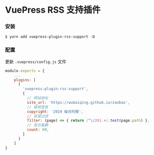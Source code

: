 # VuePress RSS 支持插件

### 安装

```shell
$ yarn add vuepress-plugin-rss-support -D
```

### 配置

更新 `.vuepress/config.js` 文件

```js
module.exports = {
    ...
    plugins: [
      [
        'vuepress-plugin-rss-support',
        {
          // 网站地址
          site_url: 'https://wubaiqing.github.io/zaobao',
          // 版权信息
          copyright: '2019 每日时报',
          // 目录过滤
          filter: (page) => { return /^\/201.+/.test(page.path) },
          // 显示条数
          count: 60,
        }
      ]
    ]
}
```
